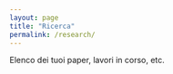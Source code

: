 ```yaml
---
layout: page
title: "Ricerca"
permalink: /research/
---
```


Elenco dei tuoi paper, lavori in corso, etc.
